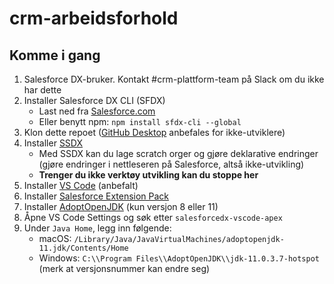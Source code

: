 # crm-arbeidsforhold

## Komme i gang

1. Salesforce DX-bruker. Kontakt #crm-plattform-team på Slack om du ikke har dette
2. Installer Salesforce DX CLI (SFDX)
   - Last ned fra [Salesforce.com](https://developer.salesforce.com/tools/sfdxcli)
   - Eller benytt npm: `npm install sfdx-cli --global`
3. Klon dette repoet ([GitHub Desktop](https://desktop.github.com) anbefales for ikke-utviklere)
4. Installer [SSDX](https://github.com/navikt/ssdx)
   - Med SSDX kan du lage scratch orger og gjøre deklarative endringer (gjøre endringer i nettleseren på Salesforce, altså ikke-utvikling)
   - **Trenger du ikke verktøy utvikling kan du stoppe her**
5. Installer [VS Code](https://code.visualstudio.com) (anbefalt)
6. Installer [Salesforce Extension Pack](https://marketplace.visualstudio.com/items?itemName=salesforce.salesforcedx-vscode)
7. Installer [AdoptOpenJDK](https://adoptopenjdk.net) (kun versjon 8 eller 11)
8. Åpne VS Code Settings og søk etter `salesforcedx-vscode-apex`
9. Under `Java Home`, legg inn følgende:
   - macOS: `/Library/Java/JavaVirtualMachines/adoptopenjdk-11.jdk/Contents/Home`
   - Windows: `C:\\Program Files\\AdoptOpenJDK\\jdk-11.0.3.7-hotspot` (merk at versjonsnummer kan endre seg)